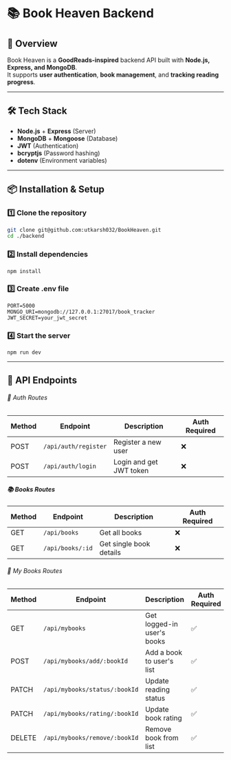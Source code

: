 # 📚 Book Heaven Backend

## 🚀 Overview

Book Heaven is a **GoodReads-inspired** backend API built with **Node.js, Express, and MongoDB**.  
It supports **user authentication**, **book management**, and **tracking reading progress**.

---

## 🛠 Tech Stack

- **Node.js** + **Express** (Server)
- **MongoDB** + **Mongoose** (Database)
- **JWT** (Authentication)
- **bcryptjs** (Password hashing)
- **dotenv** (Environment variables)

---

## 📦 Installation & Setup

### 1️⃣ Clone the repository

```bash
git clone git@github.com:utkarsh032/BookHeaven.git
cd ./backend
```

### 2️⃣ Install dependencies

```
npm install
```

### 3️⃣ Create .env file

```
PORT=5000
MONGO_URI=mongodb://127.0.0.1:27017/book_tracker
JWT_SECRET=your_jwt_secret
```

### 4️⃣ Start the server

```
npm run dev
```

---

## 📍 API Endpoints

###### 🔑 Auth Routes

| Method | Endpoint             | Description             | Auth Required |
| ------ | -------------------- | ----------------------- | ------------- |
| POST   | `/api/auth/register` | Register a new user     | ❌            |
| POST   | `/api/auth/login`    | Login and get JWT token | ❌            |

##### 📚 Books Routes

| Method | Endpoint         | Description             | Auth Required |
| ------ | ---------------- | ----------------------- | ------------- |
| GET    | `/api/books`     | Get all books           | ❌            |
| GET    | `/api/books/:id` | Get single book details | ❌            |

###### 📖 My Books Routes

| Method | Endpoint                      | Description                | Auth Required |
| ------ | ----------------------------- | -------------------------- | ------------- |
| GET    | `/api/mybooks`                | Get logged-in user's books | ✅            |
| POST   | `/api/mybooks/add/:bookId`    | Add a book to user's list  | ✅            |
| PATCH  | `/api/mybooks/status/:bookId` | Update reading status      | ✅            |
| PATCH  | `/api/mybooks/rating/:bookId` | Update book rating         | ✅            |
| DELETE | `/api/mybooks/remove/:bookId` | Remove book from list      | ✅            |
